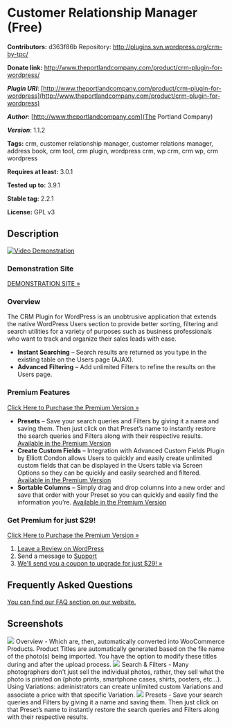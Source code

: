 # Customer Relationship Manager (Free) #
**Contributors:** d363f86b
Repository: http://plugins.svn.wordpress.org/crm-by-tpc/

**Donate link:** http://www.theportlandcompany.com/product/crm-plugin-for-wordpress/

***Plugin URI***: [http://www.theportlandcompany.com/product/crm-plugin-for-wordpress](http://www.theportlandcompany.com/product/crm-plugin-for-wordpress)

***Author***: [http://www.theportlandcompany.com](The Portland Company)

***Version***: 1.1.2

**Tags:** crm, customer relationship manager, customer relations manager, address book, crm tool, crm plugin, wordpress crm, wp crm, crm wp, crm wordpress

**Requires at least:** 3.0.1

**Tested up to:** 3.9.1

**Stable tag:** 2.2.1

**License:** GPL v3

## Description ##
[![Video Demonstration](http://www.theportlandcompany.com/wp-content/uploads/2014/04/youtube-bptpi.png)](https://www.youtube.com/watch?v=FfasyDqY0C0&feature=youtube_gdata_player)

### Demonstration Site ###
[DEMONSTRATION SITE »](http://crm.theportlandcompany.com/wp-admin)

### Overview ###
The CRM Plugin for WordPress is an unobtrusive application that extends the native WordPress Users section to provide better sorting, filtering and search utilities for a variety of purposes such as business professionals who want to track and organize their sales leads with ease.

* **Instant Searching** – Search results are returned as you type in the existing table on the Users page (AJAX).
* **Advanced Filtering** – Add unlimited Filters to refine the results on the Users page.

### Premium Features ###
[Click Here to Purchase the Premium Version »](http://www.theportlandcompany.com/product/crm-plugin-for-wordpress/)

* **Presets** – Save your search queries and Filters by giving it a name and saving them. Then just click on that Preset’s name to instantly restore the search queries and Filters along with their respective results. [Available in the Premium Version](http://www.theportlandcompany.com/product/crm-plugin-for-wordpress/)
* **Create Custom Fields** – Integration with Advanced Custom Fields Plugin by Elliott Condon allows Users to quickly and easily create unlimited custom fields that can be displayed in the Users table via Screen Options so they can be quickly and easily searched and filtered. [Available in the Premium Version](http://www.theportlandcompany.com/product/crm-plugin-for-wordpress/)
* **Sortable Columns** – Simply drag and drop columns into a new order and save that order with your Preset so you can quickly and easily find the information you’re. [Available in the Premium Version](http://www.theportlandcompany.com/product/crm-plugin-for-wordpress/)

### Get Premium for just $29! ###
[Click Here to Purchase the Premium Version »](http://www.theportlandcompany.com/product/crm-plugin-for-wordpress/)

1. [Leave a Review on WordPress](http://wordpress.org/plugins/crm-by-tpc/)
2. Send a message to [Support](http://www.theportlandcompany.com/contact-and-support/)
3. [We'll send you a coupon to upgrade for just $29! »](http://www.theportlandcompany.com/product/crm-plugin-for-wordpress/)


## Frequently Asked Questions ##
[You can find our FAQ section on our website.](http://www.theportlandcompany.com/category/products-services/plugins/crm-plugin-for-wordpress/faq/)

## Screenshots ##
![](http://www.theportlandcompany.com/wp-content/uploads/2014/04/screenshot-12.png)
Overview - Which are, then, automatically converted into WooCommerce Products. Product Titles are automatically generated based on the file name of the photo(s) being imported. You have the option to modify these titles during and after the upload process.
![](http://www.theportlandcompany.com/wp-content/uploads/2014/04/screenshot-22.png)
Search & Filters - Many photographers don't just sell the individual photos, rather, they sell what the photo is printed on (photo prints, smartphone cases, shirts, posters, etc...). Using Variations: administrators can create unlimited custom Variations and associate a price with that specific Variation.
![](http://www.theportlandcompany.com/wp-content/uploads/2014/04/screenshot-32.png)
Presets - Save your search queries and Filters by giving it a name and saving them. Then just click on that Preset’s name to instantly restore the search queries and Filters along with their respective results.